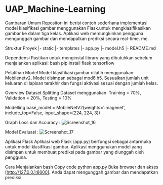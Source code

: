 # UAP_Machine-Learning

Gambaran Umum
Repositori ini berisi contoh sederhana implementasi model klasifikasi gambar menggunakan Flask.untuk mengklasifikasikan gambar ke dalam tiga kelas. Aplikasi web memungkinkan pengguna mengunggah gambar dan mendapatkan prediksi secara real-time. me.

Struktur Proyek
|- static |- templates |- app.py |- model.h5 |- README.md

Dependensi
Pastikan untuk menginstal library yang dibutuhkan sebelum menjalankan aplikasi: bash pip install flask tensorflow

Pelatihan Model
Model klasifikasi gambar dilatih menggunakan Mobilenetv2. Model disimpan sebagai mod6.h5. Sesuaikan jumlah unit keluaran di lapisan terakhir dan fungsi aktivasi sesuai dengan jumlah kelas.

Overview Dataset
Splitting Dataset menggunakan: Training = 70%, Validation = 20%, Testing = 10%

Modelling
base_model = MobileNetV2(weights='imagenet', include_top=False, input_shape=(224, 224, 3))

Graph Loss dan Accuracy :
![Screenshot_16](https://github.com/khairunhidayat/UAP_Machine-Learning/assets/108686270/3946fa2c-9d90-402e-9243-29b31149161c)

Model Evaluasi : 
![Screenshot_17](https://github.com/khairunhidayat/UAP_Machine-Learning/assets/108686270/7d91d49c-93fd-4671-919c-6ae2787e084c)

Aplikasi Flask
Aplikasi web Flask (app.py) berfungsi sebagai antarmuka untuk model klasifikasi gambar. Aplikasi menggunakan model yang disimpan untuk membuat prediksi pada gambar yang diunggah oleh pengguna.

Cara Menjalankan
bash Copy code python app.py Buka browser dan akses [http://127.0.0.1:8000]. Anda dapat mengunggah gambar dan mendapatkan prediksi.

